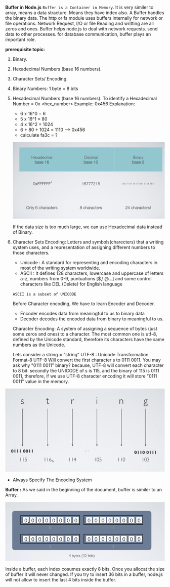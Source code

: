 __Buffer in Node.js__
`Buffer is a Container in Memory`. It is very similer to array, means a data stracture. Means they have index also. 
A Buffer handles the binary data. The http or fs module uses buffers internally for network or file operations.
Network Request, I/O or file Reading and writting are all zeros and ones. Buffer helps node.js to deal with network requests.
send data to other processes. for database communication, buffer plays an important role. 


__prerequisite topic:__
1. Binary. 
2. Hexadecimal Numbers (base 16 numbers).
3. Character Sets/ Encoding.

1. Binary Numbers:
   1 byte = 8 bits

2. Hexadecimal Numbers (base 16 numbers):
    To identify a Hexadecimal Number = 0x <hex_number>
    Example: 0x456
    Explanation: 
    - 6 x 16^0 = 6
    - 5 x 16^1 = 80
    - 4 x 16^2 = 1024
    - 6 + 80 + 1024 = 1110 --> 0x456 
    - calculate fa3c = ?


    ![alt text](./public/image.png)

    If the data size is too much large, we can use Hexadecimal data instead of Binary. 

3. Character Sets Encoding: Letters and symbols(charecters) that a writing system uses, and a representation of assigning different numbers
    to those characters.
    - Unicode : A standard for representing and encoding characters in most of the writing system worldwide.
    - ASCII : It defines 128 characters, lowercase and uppercase of letters a-z, numbers from 0-9, puntuations [$,!.@...]
    and some control characters like DEL (Delete) for English language

    `ASCII is a subset of UNICODE`

    Before Character encoding, We have to learn Encoder and Decoder. 
    - Encoder encodes data from meaningful to us to binary data
    - Decoder decodes the encoded data from binary to meaningful to us. 

    Character Encoding: A system of assigning a sequence of bytes (just some zeros and ones) to a character. The most common one is utf-8,
    defined by the Unicode standard, therefore its characters have the same numbers as the Unicode. 

    Lets consider a string = "string"
    UTF-8 : Unicode Transformation Format-8
    UTF-8 Will convert the first character s  to 0111 0011. You may ask why  "0111 0011" binary? because, UTF-8 will convert  each character
    to 8 bit. secondly the UNICODE of s is 115, and the binary of 115 is  0111 0011, therefore, if we use UTF-8 character encoding it will store "0111 0011" value in the memory. 

![alt text](./public/string.png)

- Always Specify The Encoding System


__Buffer :__
As we said in the beginning of the document, buffer is similer to an Array. 

![alt text](./public/buffer.png) 

Inside a buffer, each index cosumes exactly 8 bits. Once you allocat the size of buffer it will never changed. If you try to 
insert 36 bits in a buffer, node.js will not allow to insert the last 4 bits inside the buffer. 